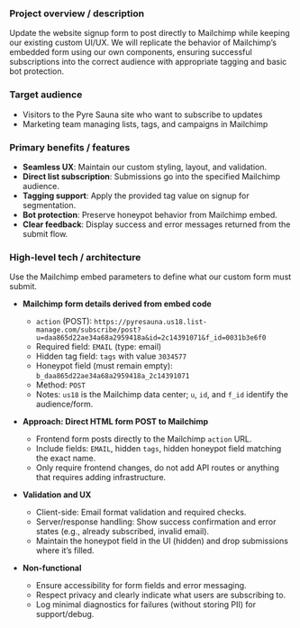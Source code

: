 ### Project overview / description
Update the website signup form to post directly to Mailchimp while keeping our existing custom UI/UX. We will replicate the behavior of Mailchimp’s embedded form using our own components, ensuring successful subscriptions into the correct audience with appropriate tagging and basic bot protection.

### Target audience
- Visitors to the Pyre Sauna site who want to subscribe to updates
- Marketing team managing lists, tags, and campaigns in Mailchimp

### Primary benefits / features
- **Seamless UX**: Maintain our custom styling, layout, and validation.
- **Direct list subscription**: Submissions go into the specified Mailchimp audience.
- **Tagging support**: Apply the provided tag value on signup for segmentation.
- **Bot protection**: Preserve honeypot behavior from Mailchimp embed.
- **Clear feedback**: Display success and error messages returned from the submit flow.

### High-level tech / architecture
Use the Mailchimp embed parameters to define what our custom form must submit. 

- **Mailchimp form details derived from embed code**
  - `action` (POST): `https://pyresauna.us18.list-manage.com/subscribe/post?u=daa865d22ae34a68a2959418a&id=2c14391071&f_id=0031b3e6f0`
  - Required field: `EMAIL` (type: email)
  - Hidden tag field: `tags` with value `3034577`
  - Honeypot field (must remain empty): `b_daa865d22ae34a68a2959418a_2c14391071`
  - Method: `POST`
  - Notes: `us18` is the Mailchimp data center; `u`, `id`, and `f_id` identify the audience/form.

- **Approach: Direct HTML form POST to Mailchimp**
  - Frontend form posts directly to the Mailchimp `action` URL.
  - Include fields: `EMAIL`, hidden `tags`, hidden honeypot field matching the exact name.
  - Only require frontend changes, do not add API routes or anything that requires adding infrastructure. 

- **Validation and UX**
  - Client-side: Email format validation and required checks.
  - Server/response handling: Show success confirmation and error states (e.g., already subscribed, invalid email).
  - Maintain the honeypot field in the UI (hidden) and drop submissions where it’s filled.

- **Non-functional**
  - Ensure accessibility for form fields and error messaging.
  - Respect privacy and clearly indicate what users are subscribing to.
  - Log minimal diagnostics for failures (without storing PII) for support/debug.
